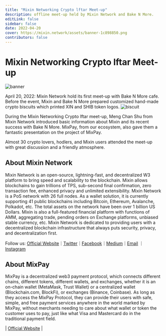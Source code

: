 ```yaml
---
title: "Mixin Networking Crypto lftar Meet-up"
description: offline meet-up held by Mixin Network and Bake N More.
editLink: false
sidebar: false
date: 2022-04-20
cover: https://mixin.network/assets/banner-1c898850.png
contributors: false
---
```


# Mixin Networking Crypto lftar Meet-up

![banner](./banner.png)

April 20, 2022: Mixin Network hold its first meet-up with Bake N More cafe. Before the event, Mixin and Bake N More prepared customized hand-made crypto biscuits which printed XIN and SHIB token logos.
![biscuit](./meetup2.jpg)

During the Mixin Networking Crypto lftar meet-up, Meng Chan Shu from Mixin Network introduced basic information about Mixin and its recent success with Bake N More. MixPay, from our ecosystem, also gave them a fantastic presentation on the project of MixPay.

Almost 30 crypto lovers, hodlers, and Mixin users attended the meet-up with great discussion and a friendly atmosphere.

## About Mixin Network
Mixin Network is an open-source, lightning-fast, and decentralized W3 platform to bring speed and scalability to the blockchain. Mixin allows blockchains to gain trillions of TPS, sub-second final confirmation, zero transaction fee, enhanced privacy and unlimited extensibility.
Mixin Network is a PoS network with 26 full nodes. As a wallet solution, it is currently supporting 41 public blockchains including Bitcoin, Ethereum, Avalanche, Polkadot, etc. The total assets on the network have been over 1 billion US Dollars. Mixin is also a full-featured financial platform with functions of AMM, aggregating trade, pending orders on Exchange platforms, unbiased stable currency, etc. Mixin Network is dedicated to providing users with a decentralized blockchain infrastructure that always puts security, privacy, and decentralization first.

Follow us:
[Official Website](https://mixin.one/)｜[Twitter](https://twitter.com/Mixin_Network)｜[Facebook](https://www.facebook.com/MixinNetwork)｜[Medium](https://medium.com/mixinnetwork)｜[Email](http://contact@mixin.one) ｜[Instagram](https://instagram.com/mixinnetwork)

## About MixPay 

MixPay is a decentralized web3 payment protocol, which connects different chains, different tokens, different wallets, and exchanges, whether it is an on-chain wallet (MetaMask, Trust Wallet) or a centralized wallet (Blockchain.com, BlockFi), or exchanges (Binance, Coinbase). As long as they access the MixPay Protocol, they can provide their users with safe, simple, and free payment services anywhere in the world marked by MixPay, without merchants needing to care about what wallet or token the customer uses to pay, just like what Visa and Mastercard do in the traditional payment field. 

| [Official Website](https://mixpay.me/) |